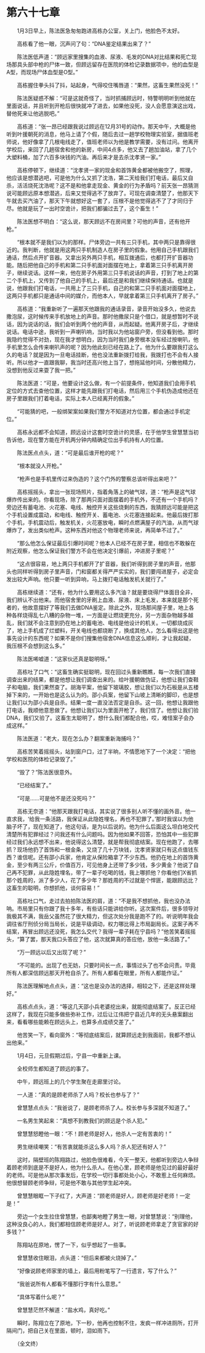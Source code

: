 #	第六十七章

　　1月3日早上，陈法医急匆匆跑进高栋办公室，关上门，他脸色不太好。

　　高栋看了他一眼，沉声问了句：“DNA鉴定结果出来了？”

　　陈法医低声道：“顾远家里搜集的血液、尿液、毛发的DNA对比结果和死亡现场那具头部中枪的尸体一致，但顾远留存在医院的体检记录数据项中，他的血型是A型，而现场尸体血型是O型。”

　　高栋握住拳头抖了抖，站起身，气得咬住嘴唇道：“果然，这畜生果然没死！”

　　陈法医疑惑不解：“可是这就奇怪了，当时抓捕顾远时，特警明明听到他就在里面说话，并且听到开枪后很快就冲了进去，如果他没死，没人会愿意演这出戏，替他死来让他逃脱吧。”

　　高栋道：“张一昂已经跟我说过顾远在12月31号的动作。那天中午，大概是他听到叶援朝死的消息，他马上请了个假，随后去过一趟学校物理实验室，据值班老师说，他好像拿了几根电线走了，值班老师以为他是教学需要，没有过问。他离开学校后，来回了几趟宿舍和他的新房，中间4点多，他又去了趟加油站，拿了几个大塑料桶，加了六百多块钱的汽油。再后来才是去杀沈孝贤一家。”

　　高栋停顿下，继续道：“沈孝贤一家的现金和首饰黄金都被他搬空了，照理，他应该是想潜逃吧，可是他为什么又抓了沈浩，第二天给我们打电话，最后又自杀，活活烧死沈浩呢？这不是和他拿走现金、黄金的行为矛盾吗？前天张一昂猜测说可能顾远原本想潜逃，后来又觉得逃不了放弃了。可现在调查清楚了，他那天下午就去买汽油了，那天下午就想好这一套了，压根不是他觉得逃不了了才同归于尽。他就是玩了一出时空诡计，把我们都骗过去了，这个畜生！”

　　陈法医想不明白：“这么说，那天顾远不在房间里？可他的声音，还有他开枪。”

　　“根本就不是我们以为的那样。尸体旁边一共有三只手机，其中两只是靠得很近的。我判断，他就是用这两只手机制造人在房子里的假象。他用自己手机跟我们通话，然后点开扩音器。又拿出另外两只手机，相互拨通后，也都打开扩音器功能。随后把他自己的手机和第二只手机面对面摆在地上，拿着第三只手机离开房子，继续说话。这样一来，他在房子外用第三只手机说话的声音，打到了地上的第二个手机上，又传到了他自己的手机上，最后还是和我们继续保持通话。也就是说，他跟我们打电话，一共用上了三只手机，自己的和第二只手机面对面摆地上，这两只手机都只是通话中间的媒介，而他本人，早就拿着第三只手机离开了房子。”

　　高栋道：“我重新听了一遍那天他跟我的通话录音，录音开始没多久，他说去撒泡尿，这时候传来手机放地上的声音。那时他撒尿只是个借口，就是想暂时不说话，因为说话的话，我们会听到两个他的声音，从而起疑。他离开房子后，才继续说话。电话中途，我听到一声喇叭响，当时我以为他站窗户旁，但没看到他。那时我隐约觉得不对劲，现在我才想明白，因为当时我们身旁根本没车经过按喇叭，他手机里怎么会传来喇叭声的呢？因为他此刻已经在路上了。他为什么要跟我打这么久的电话？就是因为一旦电话挂断，他也没法重新拨打给我，我拨打也不会有人接听。所以他才一直跟我聊，我当时还高兴他上当了，想拖延他时间，分散他精力，没想到他反过来耍了我一把。”

　　陈法医道：“可是，他要设计这么做，有一个前提条件，他知道我们会用手机定位的方式去查他位置，这样才能先跟我们打电话，然后用三个手机伪造成他还在房子里跟我们打着电话，实际上本人已经离开的假象。”

　　“可能猜的吧，一般绑架案如果我们警方不知道对方位置，都会通过手机定位。”

　　高栋永远都不会知道，顾远设计这套时空诡计的灵感，在于他学生曾慧慧当初告诉他，现在警方能在开机两分钟内精确定位出手机持有人的位置。

　　陈法医点点头，道：“可是最后谁开枪的呢？”

　　“根本就没人开枪。”

　　“枪声也是手机里传过来伪造的？这个门外的警察总该听得出来吧？”

　　高栋摇摇头，拿出一张现场照片，指着角落上的破气球，道：“枪声是这气球爆炸传出来的。你看现场，除了那两只面对面摆着的手机外，不还有一个手机吗？旁边还有蓄电池、火花塞、电线、触控开关这些烧剩的东西，我猜顾远可能是把这个手机设置成震动，和电线、触控开关、蓄电池、火花塞连接起来。他最后拨打那个手机，手机震动后，触发机关，火花塞放电，瞬时点燃满屋子的汽油，从而气球爆炸了，发出类似枪声。这种东西对他这个物理老师来说，再简单不过了。”

　　“那么他怎么保证最后引爆时间呢？他本人已经不在房子里，相信也不敢躲在附近观察，他怎么保证我们警方不会在他决定引爆前，冲进房子里呢？”

　　“这点很容易，地上两只手机都开了扩音器，我们听得到房子里的声音，他那头也同样听得到房子里声音，门和窗都关得严严实实的，我们要闯进屋子，必定会发出较大声响。他只要一听到异响，马上拨打电话触发机关就行了。”

　　高栋继续道：“还有，他为什么要用这么多汽油？就是要烧得尸体面目全非，我们辨认不出他来。而他宿舍里的牙刷上血液、尿液、床上毛发，本来就是那个死者的，他故意摆好了等我们去做DNA鉴定。除此之外，现场那间屋子里，地上各种各样烧得乱七八糟的杂物一堆，一方面是让燃烧更充分，另一方面杂物越多越乱，我们就不会注意到扔在地上的蓄电池、电线是他设计的机关。一切都烧成灰了，地上手机成了烂塑料，开关电线也都烧断了，换成其他人，怎么看得出这是他事先设计的东西呢？如果不是你们搜集他宿舍DNA信息这么顺利，才让我起疑，我压根不会想到这么多。”

　　陈法医唏嘘道：“这家伙还真是聪明呀。”

　　高栋吐了口气：“这畜生确实挺聪明，现在回过头重新瞧瞧，每一次我们直接调查出来的结果，都是他想让我们调查出来的。给叶援朝做伪证，他想让我们查鞋子和电脑，我们果然查了。胡海平案，他留下玻璃胶，想让我们以为石板是从五楼掉下来的，一开始也是这么认为的。邵小兵案，他留下山坡上清晰的脚印，也是想让我们以为邵小兵是自杀。结果一度一直没法否定是自杀。这一回，他想让我跟他打电话，我顺他意思做了。他想让我们以为里面开枪了，我们信了。他想让我们验DNA，我们又验了。这畜生太聪明了，想什么我们都配合他，哎，难怪案子会办成这样。”

　　陈法医道：“老大，现在怎么办？翻案重新海捕吗？”

　　高栋苦笑着摇摇头，站到窗户口，过了半晌，不情愿地下了一个决定：“把他学校和医院的体检记录毁了。”

　　“毁了？”陈法医很意外。

　　“已经结案了。”

　　“可是……可是他不是还没死吗？”

　　高栋无奈道：“他那天跟我打电话，其实说了很多别人听不懂的画外音。他一直求我，‘给我一条活路，我保证从此隐姓埋名，再也不犯罪了。’那时我误以为他脑子坏了，现在知道了，他这句话，是为以后说的。他为什么后面这么坦白地交代清楚所有犯罪经过？问我还有什么问题吗。因为他如果不回答，恐怕其中一些犯罪经过我们永远想不出来，他说得这么清楚，就是帮我彻底结案。现在他跑了，去哪抓？现场他扔了首饰和一根金条，又烧了几十万块钱，沈孝贤家就只有这点值钱东西？谁信呢。还有邵小兵家，他肯定从保险箱拿了不少东西。他扔在地上的首饰黄金，至少有两三公斤，价值百万，可见他身上还带了多少钱，多少黄金？他说了自己再不犯罪，从此隐姓埋名，带了一辈子吃喝的钱，我上哪抓他？你看他们X省抓那个姓周的，派了多少人，花了多少年？那姓周的不过就是个悍匪，能跟顾远比？这畜生的聪明，你想抓他，谈何容易！”

　　高栋吐口气，走过去拍拍陈法医的肩，道：“不是我不想抓他，我也没办法呐。市局里只有你跟了我十多年，有些话只能讲给你听。这次案件后，很多领导对我极其不满，我岳父虽然花了很大精力，但这次处分我是跑不了的。听说明年我会调往省厅刑侦分局当局长，说是平级调动，权力哪比得上市局副局长。这案子再不结案，再冒出顾远还没死，我怎么交代？我得一辈子耗在宁县吗？”他苦笑着摇摇头，“算了罢，那天我口头答应了他，这次就算真的答应他，放他一条活路了。”

　　“万一顾远以后又出现了呢？”

　　“不可能的。出现了也无妨，只要时间长一点，事情过头了也不会问责。毕竟所有人都深信顾远那天开枪自杀了。所有人都看在眼里，所有人都能作证。”

　　陈法医理解地点点头，道：“这也是没办法的选择，相较之下，还是这样处理好。”

　　高栋点点头，道：“等这几天邵小兵老婆挖出来，就能彻底结案了。反正已经这样了，我现在只能多做些弥补工作，过后让江伟把宁县近几年的无头悬案翻出来，看看哪些能赖在顾远头上，也算多点成绩交差了。”

　　他苦笑一下，看向窗外：“等彻底结案后，就算顾远走到我面前，我都不想认出他来。”

　　1月4日，元旦假期过后，宁县一中重新上课。

　　全校师生都知道了顾远的事了。

　　中午，顾远班上的几个学生聚在走廊里讨论。

　　一人道：“真的是顾老师杀了人吗？校长也参与了？”

　　曾慧慧点点头：“我爸说了，是顾老师杀了人。校长参与多深就不知道了。”

　　一名男生笑起来：“真想不到教我们的顾远是个杀人犯。”

　　曾慧慧怒瞪他一眼：“不！顾老师是好人，他杀人一定有苦衷的！”

　　男生继续嘲笑：“有苦衷就能杀这么多人吗？杀人犯还有好人？”

　　这时，隔壁班的陈翔路过，他脸色很难看，今天一整天，他都听到旁边人争辩着顾老师到底是不是好人，他为什么杀人。在他心里，顾老师是他见过的最好最好的老师。可是他从那次事发后，在学校一切行事都处处小心，不敢惹上任何麻烦。他很想替顾老师争辩，可是他不敢与其他学生起冲突。

　　曾慧慧眼眶一下子红了，大声道：“顾老师是好人，顾老师是好老师！一定是！”

　　旁边一个女生拉住曾慧慧，也鄙夷地瞪了男生一眼，对曾慧慧说：“别理他，这种没良心的人，我们都相信顾老师是好人。对了，听说顾老师拿走了贪官家的好多钱？”

　　陈翔站在原地，愣了一下，似乎想起了一些事。

　　曾慧慧收住眼泪，点头道：“但后来都被火烧掉了。”

　　“好像说顾老师家里的墙上，最后用粉笔写了一行遗言，写了什么？”

　　“我爸说所有人都看不懂那行字有什么意思。”

　　“具体写着什么呢？”

　　曾慧慧茫然不解道：“盐水鸡，真好吃。”

　　瞬时，陈翔立在了原地，下一秒，他再也控制不住，发疯一样冲进厕所，打开隔间门，把自己关在里面，顿时，泪如雨下。

　　（全文终）

